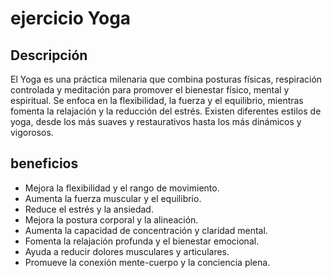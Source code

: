 # ejercicio Yoga

## Descripción
El Yoga es una práctica milenaria que combina posturas físicas, respiración controlada y meditación para promover el bienestar físico, mental y espiritual. Se enfoca en la flexibilidad, la fuerza y el equilibrio, mientras fomenta la relajación y la reducción del estrés. Existen diferentes estilos de yoga, desde los más suaves y restaurativos hasta los más dinámicos y vigorosos.


## beneficios
- Mejora la flexibilidad y el rango de movimiento.
- Aumenta la fuerza muscular y el equilibrio.
- Reduce el estrés y la ansiedad.
- Mejora la postura corporal y la alineación.
- Aumenta la capacidad de concentración y claridad mental.
- Fomenta la relajación profunda y el bienestar emocional.
- Ayuda a reducir dolores musculares y articulares.
- Promueve la conexión mente-cuerpo y la conciencia plena.

